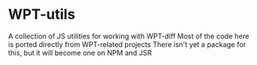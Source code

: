 # WPT-utils

A collection of JS utilities for working with WPT-diff
Most of the code here is ported directly from WPT-related projects
There isn't yet a package for this, but it will become one on NPM and JSR
